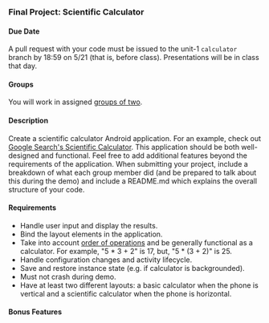 ### Final Project: Scientific Calculator

#### Due Date
A pull request with your code must be issued to the unit-1 `calculator` branch by 18:59 on 5/21 (that is, before class). Presentations will be in class that day.

#### Groups
You will work in assigned [groups of two](groups.md).

#### Description

Create a scientific calculator Android application. For an example, check out [Google Search's Scientific Calculator](https://www.google.com/#q=scientific%20calculator). This application should be both well-designed and functional. Feel free to add additional features beyond the requirements of the application. When submitting your project, include a breakdown of what each group member did (and be prepared to talk about this during the demo) and include a README.md which explains the overall structure of your code.

#### Requirements
* Handle user input and display the results.
* Bind the layout elements in the application.
* Take into account [order of operations](http://en.wikipedia.org/wiki/Order_of_operations) and be generally functional as a calculator. For example, "5 * 3 + 2" is 17, but, "5 * (3 + 2)" is 25.
* Handle configuration changes and activity lifecycle.
* Save and restore instance state (e.g. if calculator is backgrounded).
* Must not crash during demo.
* Have at least two different layouts: a basic calculator when the phone is vertical and a scientific calculator when the phone is horizontal.

#### Bonus Features
